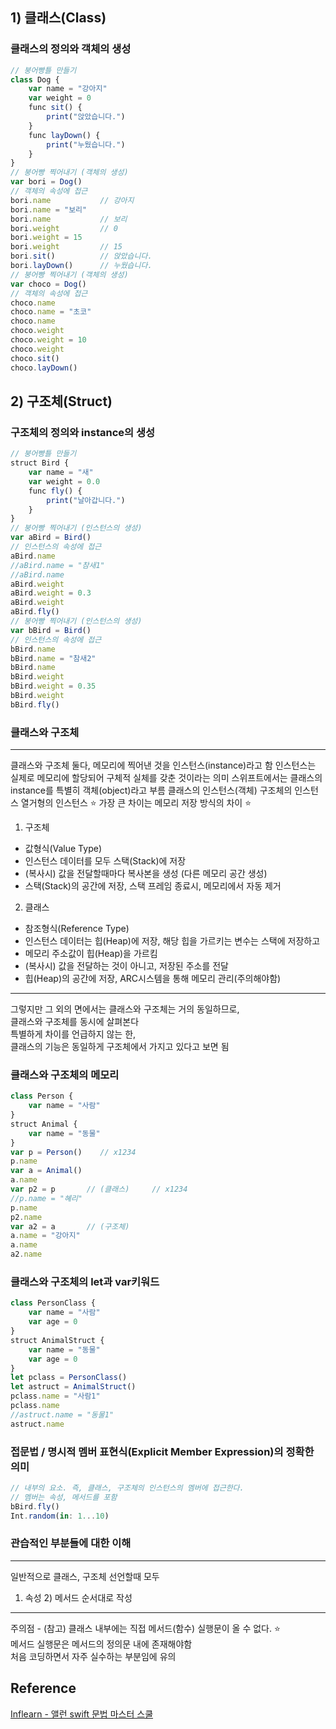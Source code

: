 ## 1) 클래스(Class)
### 클래스의 정의와 객체의 생성
```javascript
// 붕어빵틀 만들기
class Dog {
    var name = "강아지"
    var weight = 0
    func sit() {
        print("앉았습니다.")
    }
    func layDown() {
        print("누웠습니다.")
    }
}
// 붕어빵 찍어내기 (객체의 생성)
var bori = Dog()
// 객체의 속성에 접근
bori.name           // 강아지
bori.name = "보리"
bori.name           // 보리
bori.weight         // 0
bori.weight = 15
bori.weight         // 15
bori.sit()          // 앉았습니다.
bori.layDown()      // 누웠습니다.
// 붕어빵 찍어내기 (객체의 생성)
var choco = Dog()
// 객체의 속성에 접근
choco.name
choco.name = "초코"
choco.name
choco.weight
choco.weight = 10
choco.weight
choco.sit()
choco.layDown()
```
## 2) 구조체(Struct)
### 구조체의 정의와 instance의 생성
```javascript
// 붕어빵틀 만들기
struct Bird {
    var name = "새"
    var weight = 0.0
    func fly() {
        print("날아갑니다.")
    }
}
// 붕어빵 찍어내기 (인스턴스의 생성)
var aBird = Bird()
// 인스턴스의 속성에 접근
aBird.name
//aBird.name = "참새1"
//aBird.name
aBird.weight
aBird.weight = 0.3
aBird.weight
aBird.fly()
// 붕어빵 찍어내기 (인스턴스의 생성)
var bBird = Bird()
// 인스턴스의 속성에 접근
bBird.name
bBird.name = "참새2"
bBird.name
bBird.weight
bBird.weight = 0.35
bBird.weight
bBird.fly()
```
### 클래스와 구조체
---
 클래스와 구조체 둘다, 메모리에 찍어낸 것을 인스턴스(instance)라고 함
 인스턴스는 실제로 메모리에 할당되어 구체적 실체를 갖춘 것이라는 의미
 스위프트에서는 클래스의 instance를 특별히 객체(object)라고 부름
 클래스의 인스턴스(객체)
 구조체의 인스턴스
 열거형의 인스턴스
 ⭐️ 가장 큰 차이는 메모리 저장 방식의 차이 ⭐️
 1) 구조체
  - 값형식(Value Type)
  - 인스턴스 데이터를 모두 스택(Stack)에 저장
  - (복사시) 값을 전달할때마다 복사본을 생성 (다른 메모리 공간 생성)
  - 스택(Stack)의 공간에 저장, 스택 프레임 종료시, 메모리에서 자동 제거
 2) 클래스
  - 참조형식(Reference Type)
  - 인스턴스 데이터는 힙(Heap)에 저장, 해당 힙을 가르키는 변수는 스택에 저장하고
  - 메모리 주소값이 힙(Heap)을 가르킴
  - (복사시) 값을 전달하는 것이 아니고, 저장된 주소를 전달
  - 힙(Heap)의 공간에 저장, ARC시스템을 통해 메모리 관리(주의해야함)
---
그렇지만 그 외의 면에서는 클래스와 구조체는 거의 동일하므로,  
클래스와 구조체를 동시에 살펴본다  
특별하게 차이를 언급하지 않는 한,  
클래스의 기능은 동일하게 구조체에서 가지고 있다고 보면 됨
### 클래스와 구조체의 메모리
```javascript
class Person {
    var name = "사람"
}
struct Animal {
    var name = "동물"
}
var p = Person()    // x1234
p.name
var a = Animal()
a.name
var p2 = p       // (클래스)     // x1234
//p.name = "혜리"
p.name
p2.name
var a2 = a       // (구조체)
a.name = "강아지"
a.name
a2.name
```
### 클래스와 구조체의 let과 var키워드
```javascript
class PersonClass {
    var name = "사람"
    var age = 0
}
struct AnimalStruct {
    var name = "동물"
    var age = 0
}
let pclass = PersonClass()
let astruct = AnimalStruct()
pclass.name = "사람1"
pclass.name
//astruct.name = "동물1"
astruct.name
```
### 접문법 / 명시적 멤버 표현식(Explicit Member Expression)의 정확한 의미
```javascript
// 내부의 요소. 즉, 클래스, 구조체의 인스턴스의 멤버에 접근한다.
// 멤버는 속성, 메서드를 포함
bBird.fly()
Int.random(in: 1...10)
```
### 관습적인 부분들에 대한 이해
---
 일반적으로 클래스, 구조체 선언할때 모두
 1) 속성 2) 메서드 순서대로 작성

---
주의점 - (참고) 클래스 내부에는 직접 메서드(함수) 실행문이 올 수 없다. ⭐️  
메서드 실행문은 메서드의 정의문 내에 존재해야함  
처음 코딩하면서 자주 실수하는 부분임에 유의
## Reference
[Inflearn - 앨런 swift 문법 마스터 스쿨](https://www.inflearn.com/course/%EC%8A%A4%EC%9C%84%ED%94%84%ED%8A%B8-%EB%AC%B8%EB%B2%95-%EB%A7%88%EC%8A%A4%ED%84%B0-%EC%8A%A4%EC%BF%A8/dashboard)
